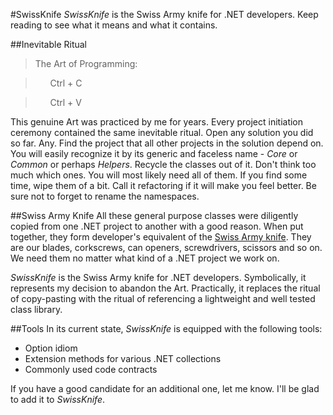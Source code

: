 #SwissKnife
*SwissKnife* is the Swiss Army knife for .NET developers. Keep reading to see what it means and what it contains.

##Inevitable Ritual
>The Art of Programming:

> &nbsp;&nbsp;&nbsp;&nbsp;&nbsp;&nbsp;Ctrl + C

> &nbsp;&nbsp;&nbsp;&nbsp;&nbsp;&nbsp;Ctrl + V

This genuine Art was practiced by me for years. Every project initiation ceremony contained the same inevitable ritual. Open any solution you did so far. Any. Find the project that all other projects in the solution depend on. You will easily recognize it by its generic and faceless name - *Core* or *Common* or perhaps *Helpers*. Recycle the classes out of it. Don't think too much which ones. You will most likely need all of them. If you find some time, wipe them of a bit. Call it refactoring if it will make you feel better. Be sure not to forget to rename the namespaces.

##Swiss Army Knife
All these general purpose classes were diligently copied from one .NET project to another with a good reason. When put together, they form developer's equivalent of the [Swiss Army knife](https://en.wikipedia.org/wiki/Swiss_Army_knife). They are our blades, corkscrews, can openers, screwdrivers, scissors and so on. We need them no matter what kind of a .NET project we work on.

*SwissKnife* is the Swiss Army knife for .NET developers. Symbolically, it represents my decision to abandon the Art. Practically, it replaces the ritual of copy-pasting with the ritual of referencing a lightweight and well tested class library.

##Tools
In its current state, *SwissKnife* is equipped with the following tools:

* Option idiom
* Extension methods for various .NET collections
* Commonly used code contracts

If you have a good candidate for an additional one, let me know. I'll be glad to add it to *SwissKnife*.